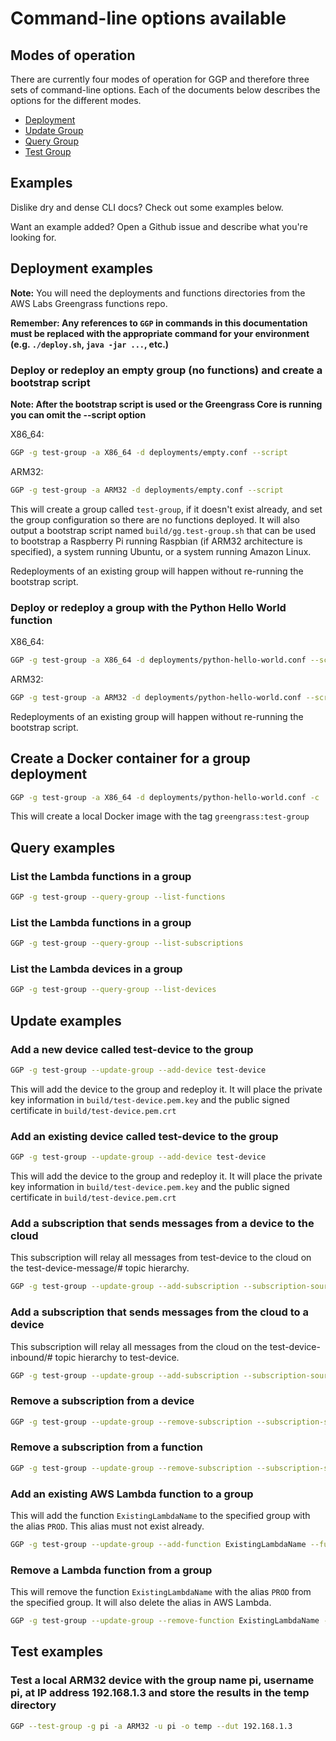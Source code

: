 # Command-line options available

## Modes of operation

There are currently four modes of operation for GGP and therefore three sets of command-line options.  Each of the
documents below describes the options for the different modes.

- [Deployment](/docs/DeploymentCommandLine.md)
- [Update Group](/docs/UpdateGroupCommandLine.md)
- [Query Group](/docs/QueryGroupCommandLine.md)
- [Test Group](/docs/TestGroupCommandLine.md)

## Examples

Dislike dry and dense CLI docs?  Check out some examples below.

Want an example added?  Open a Github issue and describe what you're looking for.

## Deployment examples

**Note:** You will need the deployments and functions directories from the AWS Labs Greengrass functions repo.

**Remember: Any references to `GGP` in commands in this documentation must be replaced with the appropriate command for
your environment (e.g. `./deploy.sh`, `java -jar ...`, etc.)**

### Deploy or redeploy an empty group (no functions) and create a bootstrap script

**Note: After the bootstrap script is used or the Greengrass Core is running you can omit the --script option**

X86_64:

```bash
GGP -g test-group -a X86_64 -d deployments/empty.conf --script
```

ARM32:

```bash
GGP -g test-group -a ARM32 -d deployments/empty.conf --script
```

This will create a group called `test-group`, if it doesn't exist already, and set the group configuration so there are
no functions deployed.  It will also output a bootstrap script named `build/gg.test-group.sh` that can be used to
bootstrap a Raspberry Pi running Raspbian (if ARM32 architecture is specified), a system running Ubuntu,
or a system running Amazon Linux.

Redeployments of an existing group will happen without re-running the bootstrap script.

### Deploy or redeploy a group with the Python Hello World function

X86_64:

```bash
GGP -g test-group -a X86_64 -d deployments/python-hello-world.conf --script
```

ARM32:

```bash
GGP -g test-group -a ARM32 -d deployments/python-hello-world.conf --script
```

Redeployments of an existing group will happen without re-running the bootstrap script.

## Create a Docker container for a group deployment

```bash
GGP -g test-group -a X86_64 -d deployments/python-hello-world.conf -c
```

This will create a local Docker image with the tag `greengrass:test-group`

## Query examples

### List the Lambda functions in a group

```bash
GGP -g test-group --query-group --list-functions
```

### List the Lambda functions in a group

```bash
GGP -g test-group --query-group --list-subscriptions
```

### List the Lambda devices in a group

```bash
GGP -g test-group --query-group --list-devices
```

## Update examples

### Add a new device called test-device to the group

```bash
GGP -g test-group --update-group --add-device test-device
```

This will add the device to the group and redeploy it.  It will place the private key information in
`build/test-device.pem.key` and the public signed certificate in `build/test-device.pem.crt`

### Add an existing device called test-device to the group

```bash
GGP -g test-group --update-group --add-device test-device
```

This will add the device to the group and redeploy it.  It will place the private key information in
`build/test-device.pem.key` and the public signed certificate in `build/test-device.pem.crt`

### Add a subscription that sends messages from a device to the cloud

This subscription will relay all messages from test-device to the cloud on the test-device-message/# topic hierarchy.

```bash
GGP -g test-group --update-group --add-subscription --subscription-source test-device --subscription-target cloud --subscription-subject test-device-messages/#
```

### Add a subscription that sends messages from the cloud to a device

This subscription will relay all messages from the cloud on the test-device-inbound/# topic hierarchy to test-device.

```bash
GGP -g test-group --update-group --add-subscription --subscription-source cloud --subscription-target test-device --subscription-subject test-device-inbound/#
```

### Remove a subscription from a device

```bash
GGP -g test-group --update-group --remove-subscription --subscription-source test-device --subscription-target cloud --subscription-subject test-device-messages/#
```

### Remove a subscription from a function

```bash
GGP -g test-group --update-group --remove-subscription --subscription-source HelloWorldPython:PROD --subscription-target cloud --subscription-subject test-group_Core/python/hello/world
```

### Add an existing AWS Lambda function to a group

This will add the function `ExistingLambdaName` to the specified group with the alias `PROD`.  This alias must not exist
already.

```bash
GGP -g test-group --update-group --add-function ExistingLambdaName --function-alias PROD
```

### Remove a Lambda function from a group

This will remove the function `ExistingLambdaName` with the alias `PROD` from the specified group.  It will also delete
the alias in AWS Lambda.

```bash
GGP -g test-group --update-group --remove-function ExistingLambdaName --function-alias PROD
```

## Test examples

### Test a local ARM32 device with the group name pi, username pi, at IP address 192.168.1.3 and store the results in the temp directory

```bash
GGP --test-group -g pi -a ARM32 -u pi -o temp --dut 192.168.1.3
```
